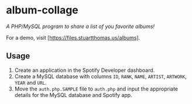 # album-collage

*A PHP/MySQL program to share a list of you favorite albums!*

For a demo, visit [https://files.stuartthomas.us/albums].

## Usage

1. Create an application in the Spotify Developer dashboard.
2. Create a MySQL database with columns `ID`, `RANK`, `NAME`, `ARTIST`, `ARTWORK`, `YEAR` and `URL`.
3. Move the `auth.php.SAMPLE` file to `auth.php` and input the appropriate details for the MySQL database and Spotify app. 
